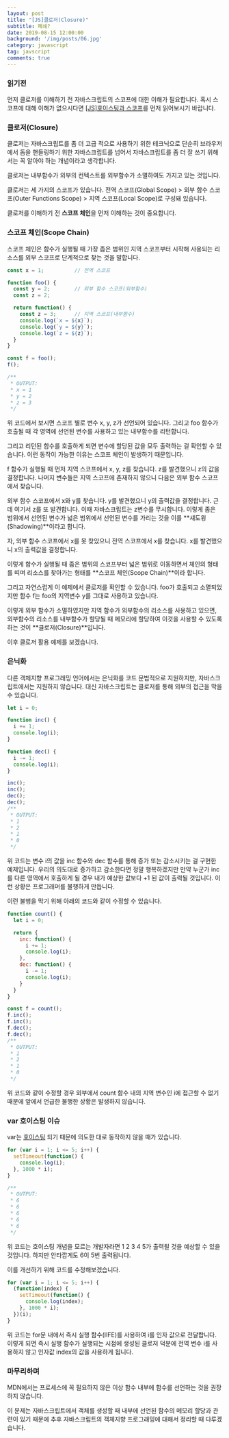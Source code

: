 ```yaml
---
layout: post
title: "[JS]클로저(Closure)"
subtitle: 폐쇄?
date: 2019-08-15 12:00:00
background: '/img/posts/06.jpg'
category: javascript
tag: javscript
comments: true
---
```

### 읽기전
먼저 클로저를 이해하기 전 자바스크립트의 스코프에 대한 이해가 필요합니다. 혹시 스코프에 대해 이해가 없으시다면 [[JS]호이스팅과 스코프](https://dc7303.github.io/javascript/2019/08/14/jsScope.html)를 먼저 읽어보시기 바랍니다.

### 클로저(Closure)
클로저는 자바스크립트를 좀 더 고급 적으로 사용하기 위한 테크닉으로 단순히 브라우저에서 돔을 핸들링하기 위한 자바스크립트를 넘어서 자바스크립트를 좀 더 잘 쓰기 위해서는 꼭 알아야 하는 개념이라고 생각합니다.


클로저는 내부함수가 외부의 컨텍스트를 외부함수가 소멸하여도 가지고 있는 것입니다.

클로저는 세 가지의 스코프가 있습니다. 전역 스코프(Global Scope) > 외부 함수 스코프(Outer Functions Scope) > 지역 스코프(Local Scope)로 구성돼 있습니다.

클로저를 이해하기 전 **스코프 체인**을 먼저 이해하는 것이 중요합니다.

### 스코프 체인(Scope Chain)
스코프 체인은 함수가 실행될 때 가장 좁은 범위인 지역 스코프부터 시작해 사용되는 리소스를 외부 스코프로 단계적으로 찾는 것을 말합니다.

```js
const x = 1;          // 전역 스코프

function foo() {
  const y = 2;        // 외부 함수 스코프(외부함수)
  const z = 2;

  return function() {
    const z = 3;      // 지역 스코프(내부함수)
    console.log(`x = ${x}`);
    console.log(`y = ${y}`);
    console.log(`z = ${z}`);
  }
}

const f = foo();
f();

/**
 * OUTPUT:
 * x = 1
 * y = 2
 * z = 3
 */
```

위 코드에서 보시면 스코프 별로 변수 x, y, z가 선언되어 있습니다. 그리고 foo 함수가 호출될 때 각 영역에 선언된 변수를 사용하고 있는 내부함수를 리턴합니다.

그리고 리턴된 함수를 호출하게 되면 변수에 할당된 값을 모두 출력하는 걸 확인할 수 있습니다. 이런 동작이 가능한 이유는 스코프 체인이 발생하기 때문입니다.

f 함수가 실행될 때 먼저 지역 스코프에서 x, y, z를 찾습니다. z를 발견했으니 z의 값을 결정합니다. 나머지 변수들은 지역 스코프에 존재하지 않으니 다음은 외부 함수 스코프에서 찾습니다.

외부 함수 스코프에서 x와 y를 찾습니다. y를 발견했으니 y의 출력값을 결정합니다. 근데 여기서 z를 또 발견합니다. 이때 자바스크립트는 z변수를 무시합니다. 이렇게 좁은 범위에서 선언된 변수가 넓은 범위에서 선언된 변수를 가리는 것을 이를 **섀도윙(Shadowing)**이라고 합니다.

자, 외부 함수 스코프에서 x를 못 찾았으니 전역 스코프에서 x를 찾습니다. x를 발견했으니 x의 출력값을 결정합니다. 

이렇게 함수가 실행될 때 좁은 범위의 스코프부터 넓은 범위로 이동하면서 체인의 형태를 띠며 리소스를 찾아가는 형태를 **스코프 체인(Scope Chain)**이라 합니다.

그리고 자연스럽게 이 예제에서 클로저를 확인할 수 있습니다. foo가 호출되고 소멸되었지만 함수 f는 foo의 지역변수 y를 그대로 사용하고 있습니다.

이렇게 외부 함수가 소멸하였지만 지역 함수가 외부함수의 리소스를 사용하고 있으면, 외부함수의 리소스를 내부함수가 할당될 때 메모리에 할당하여 이것을 사용할 수 있도록 하는 것이 **클로저(Closure)**입니다.

이후 클로저 활용 예제를 보겠습니다.

### 은닉화
다른 객체지향 프로그래밍 언어에서는 은닉화를 코드 문법적으로 지원하지만, 자바스크립트에서는 지원하지 않습니다. 대신 자바스크립트는 클로저를 통해 외부의 접근을 막을 수 있습니다.

```js
let i = 0;

function inc() {
  i += 1;
  console.log(i);
}

function dec() {
  i -= 1;
  console.log(i);
}

inc();
inc();
dec();
dec();
/**
 * OUTPUT:
 * 1
 * 2
 * 1
 * 0
 */
```

위 코드는 변수 i의 값을 inc 함수와 dec 함수를 통해 증가 또는 감소시키는 걸 구현한 예제입니다. 우리의 의도대로 증가하고 감소한다면 정말 행복하겠지만 만약 누군가 inc를 다른 영역에서 호출하게 될 경우 내가 예상한 값보다 +1 된 값이 출력될 것입니다. 이런 상황은 프로그래머를 불행하게 만듭니다.

이런 불행을 막기 위해 아래의 코드와 같이 수정할 수 있습니다.

```js
function count() {
  let i = 0;

  return {
    inc: function() {
      i += 1;
      console.log(i);
    },
    dec: function() {
      i -= 1;
      console.log(i);
    }
  }
}

const f = count();
f.inc();
f.inc();
f.dec();
f.dec();
/**
 * OUTPUT:
 * 1
 * 2
 * 1
 * 0
 */
```

위 코드와 같이 수정할 경우 외부에서 count 함수 내의 지역 변수인 i에 접근할 수 없기 때문에 앞에서 언급한 불행한 상황은 발생하지 않습니다.


### var 호이스팅 이슈
var는 [호이스팅](https://dc7303.github.io/javascript/2019/08/14/jsScope.html) 되기 때문에 의도한 대로 동작하지 않을 때가 있습니다.

```js
for (var i = 1; i <= 5; i++) {
  setTimeout(function() {
    console.log(i);
  }, 1000 * i);
}

/**
 * OUTPUT:
 * 6
 * 6
 * 6
 * 6
 * 6
 */
```

위 코드는 호이스팅 개념을 모르는 개발자라면 1 2 3 4 5가 출력될 것을 예상할 수 있을 것입니다. 하지만 안타깝게도 6이 5번 출력됩니다.

이를 개선하기 위해 코드를 수정해보겠습니다.

```js
for (var i = 1; i <= 5; i++) {
  (function(index) {
    setTimeout(function() {
      console.log(index);
    }, 1000 * i);
  })(i);
}
```

위 코드는 for문 내에서 즉시 실행 함수(IIFE)를 사용하여 i를 인자 값으로 전달합니다. 이렇게 되면 즉시 실행 함수가 실행되는 시점에 생성된 클로저 덕분에 전역 변수 i를 사용하지 않고 인자값 index의 값을 사용하게 됩니다.

### 마무리하며
MDN에서는 프로세스에 꼭 필요하지 않은 이상 함수 내부에 함수를 선언하는 것을 권장하지 않습니다. 

이 문제는 자바스크립트에서 객체를 생성할 때 내부에 선언된 함수의 메모리 할당과 관련이 있기 때문에 추후 자바스크립트의 객체지향 프로그래밍에 대해서 정리할 때 다루겠습니다.
